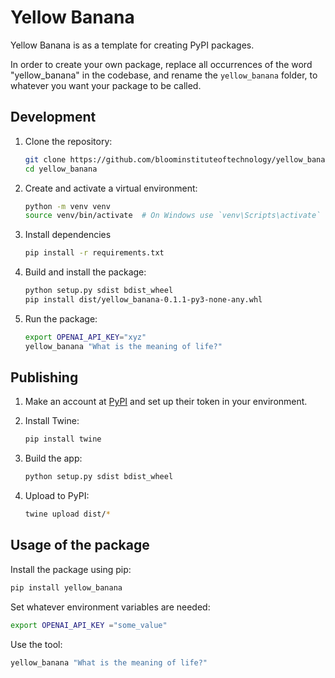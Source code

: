 # Yellow Banana

Yellow Banana is as a template for creating PyPI packages.

In order to create your own package, replace all occurrences of the word "yellow_banana" in the codebase, and rename the `yellow_banana` folder, to whatever you want your package to be called.

## Development

1. Clone the repository:

    ```bash
    git clone https://github.com/bloominstituteoftechnology/yellow_banana.git
    cd yellow_banana
    ```

2. Create and activate a virtual environment:

    ```bash
    python -m venv venv
    source venv/bin/activate  # On Windows use `venv\Scripts\activate`
    ```

3. Install dependencies

    ```bash
    pip install -r requirements.txt
    ```

4. Build and install the package:

    ```bash
    python setup.py sdist bdist_wheel
    pip install dist/yellow_banana-0.1.1-py3-none-any.whl
    ```

5. Run the package:

    ```bash
    export OPENAI_API_KEY="xyz"
    yellow_banana "What is the meaning of life?"
    ```

## Publishing

1. Make an account at [PyPI](https://pypi.org/) and set up their token in your environment.

2. Install Twine:

    ```bash
    pip install twine
    ```

3. Build the app:

    ```bash
    python setup.py sdist bdist_wheel
    ```

4. Upload to PyPI:

    ```bash
    twine upload dist/*
    ```

## Usage of the package

Install the package using pip:

```bash
pip install yellow_banana
```

Set whatever environment variables are needed:

```bash
export OPENAI_API_KEY ="some_value"
```

Use the tool:

```bash
yellow_banana "What is the meaning of life?"
```
